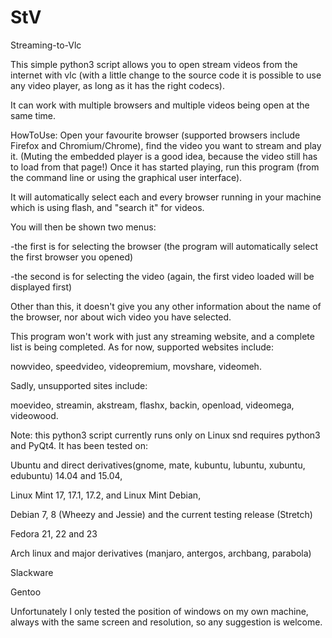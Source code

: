 # StV
Streaming-to-Vlc


This simple python3 script allows you to open stream videos from the internet with vlc (with a little change to the source code it is possible to use any video player, as long as it has the right codecs).

It can work with multiple browsers and multiple videos being open at the same time.


HowToUse:
Open your favourite browser (supported browsers include Firefox and Chromium/Chrome), find the video you want to stream and play it. (Muting the embedded player is a good idea, because the video still has to load from that page!)
Once it has started playing, run this program (from the command line or using the graphical user interface).

It will automatically select each and every browser running in your machine which is using flash, and "search it" for videos.

You will then be shown two menus:


-the first is for selecting the browser (the program will automatically select the first browser you opened)

-the second is for selecting the video (again, the first video loaded will be displayed first)


Other than this, it doesn't give you any other information about the name of the browser, nor about wich video you have selected.

This program won't work with just any streaming website, and a complete list is being completed. As for now, supported websites include: 

nowvideo, speedvideo, videopremium, movshare, videomeh.

Sadly, unsupported sites include:

moevideo, streamin, akstream, flashx, backin, openload, videomega, videowood.


Note: this python3 script currently runs only on Linux snd requires python3 and PyQt4. It has been tested on:


Ubuntu and direct derivatives(gnome, mate, kubuntu, lubuntu, xubuntu, edubuntu) 14.04 and 15.04,

Linux Mint 17, 17.1, 17.2, and Linux Mint Debian,

Debian 7, 8 (Wheezy and Jessie) and the current testing release (Stretch)

Fedora 21, 22 and 23

Arch linux and major derivatives (manjaro, antergos, archbang, parabola)

Slackware

Gentoo

Unfortunately I only tested the position of windows on my own machine, always with the same screen and resolution, so any suggestion is welcome.
